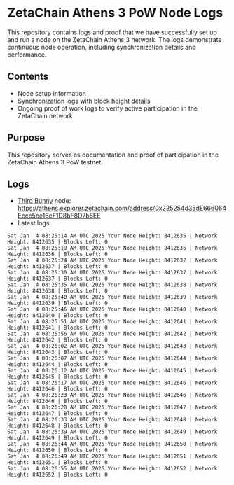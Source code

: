 # ZetaChain Athens 3 PoW Node Logs
This repository contains logs and proof that we have successfully set up and run a node on the ZetaChain Athens 3 network. The logs demonstrate continuous node operation, including synchronization details and performance.

## Contents
- Node setup information
- Synchronization logs with block height details
- Ongoing proof of work logs to verify active participation in the ZetaChain network

## Purpose
This repository serves as documentation and proof of participation in the ZetaChain Athens 3 PoW testnet.

## Logs

- [Third Bunny](https://thirdbunny.xyz/) node: https://athens.explorer.zetachain.com/address/0x225254d35dE666064Eccc5ce16eF1D8bF8D7b5EE
- Latest logs:
```
Sat Jan  4 08:25:14 AM UTC 2025 Your Node Height: 8412635 | Network Height: 8412635 | Blocks Left: 0
Sat Jan  4 08:25:19 AM UTC 2025 Your Node Height: 8412636 | Network Height: 8412636 | Blocks Left: 0
Sat Jan  4 08:25:24 AM UTC 2025 Your Node Height: 8412637 | Network Height: 8412637 | Blocks Left: 0
Sat Jan  4 08:25:30 AM UTC 2025 Your Node Height: 8412637 | Network Height: 8412637 | Blocks Left: 0
Sat Jan  4 08:25:35 AM UTC 2025 Your Node Height: 8412638 | Network Height: 8412638 | Blocks Left: 0
Sat Jan  4 08:25:40 AM UTC 2025 Your Node Height: 8412639 | Network Height: 8412639 | Blocks Left: 0
Sat Jan  4 08:25:46 AM UTC 2025 Your Node Height: 8412640 | Network Height: 8412640 | Blocks Left: 0
Sat Jan  4 08:25:51 AM UTC 2025 Your Node Height: 8412641 | Network Height: 8412641 | Blocks Left: 0
Sat Jan  4 08:25:56 AM UTC 2025 Your Node Height: 8412642 | Network Height: 8412642 | Blocks Left: 0
Sat Jan  4 08:26:02 AM UTC 2025 Your Node Height: 8412643 | Network Height: 8412643 | Blocks Left: 0
Sat Jan  4 08:26:07 AM UTC 2025 Your Node Height: 8412644 | Network Height: 8412644 | Blocks Left: 0
Sat Jan  4 08:26:12 AM UTC 2025 Your Node Height: 8412645 | Network Height: 8412645 | Blocks Left: 0
Sat Jan  4 08:26:17 AM UTC 2025 Your Node Height: 8412646 | Network Height: 8412646 | Blocks Left: 0
Sat Jan  4 08:26:23 AM UTC 2025 Your Node Height: 8412646 | Network Height: 8412646 | Blocks Left: 0
Sat Jan  4 08:26:28 AM UTC 2025 Your Node Height: 8412647 | Network Height: 8412647 | Blocks Left: 0
Sat Jan  4 08:26:33 AM UTC 2025 Your Node Height: 8412648 | Network Height: 8412648 | Blocks Left: 0
Sat Jan  4 08:26:39 AM UTC 2025 Your Node Height: 8412649 | Network Height: 8412649 | Blocks Left: 0
Sat Jan  4 08:26:44 AM UTC 2025 Your Node Height: 8412650 | Network Height: 8412650 | Blocks Left: 0
Sat Jan  4 08:26:49 AM UTC 2025 Your Node Height: 8412651 | Network Height: 8412651 | Blocks Left: 0
Sat Jan  4 08:26:55 AM UTC 2025 Your Node Height: 8412652 | Network Height: 8412652 | Blocks Left: 0
```
